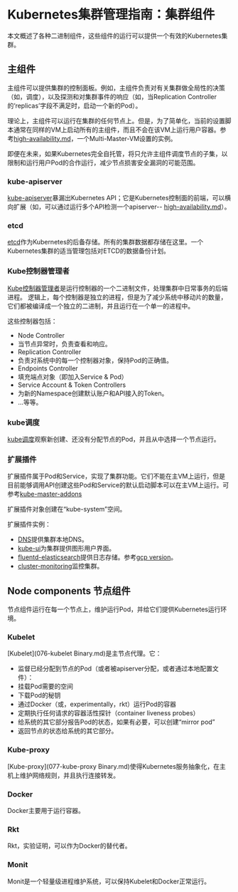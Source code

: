 # **Kubernetes集群管理指南：集群组件**

本文概述了各种二进制组件，这些组件的运行可以提供一个有效的Kubernetes集群。

## **主组件**
主组件可以提供集群的控制面板。例如，主组件负责对有关集群做全局性的决策（如，调度），以及探测和对集群事件的响应（如，当Replication Controller的‘replicas’字段不满足时，启动一个新的Pod）。

理论上，主组件可以运行在集群的任何节点上。但是，为了简单化，当前的设置脚本通常在同样的VM上启动所有的主组件，而且不会在该VM上运行用户容器。参考[high-availability.md](http://kubernetes.io/v1.1/docs/admin/high-availability.html)，一个Multi-Master-VM设置的实例。

即便在未来，如果Kubernetes完全自托管，将只允许主组件调度节点的子集，以限制和运行用户Pod的合作运行，减少节点损害安全漏洞的可能范围。

### **kube-apiserver**
[kube-apiserver](http://kubernetes.io/v1.1/docs/admin/kube-apiserver.html)暴漏出Kubernetes API；它是Kubernetes控制面的前端，可以横向扩展（如，可以通过运行多个API检测一个apiserver-- [high-availability.md](http://kubernetes.io/v1.1/docs/admin/high-availability.html)）。

### **etcd**
[etcd](http://kubernetes.io/v1.1/docs/admin/etcd.html)作为Kubernetes的后备存储。所有的集群数据都存储在这里。一个Kubernetes集群的适当管理包括对ETCD的数据备份计划。

### **Kube控制器管理者**
[Kube控制器管理者](http://kubernetes.io/v1.1/docs/admin/kube-controller-manager.html)是运行控制器的一个二进制文件，处理集群中日常事务的后端进程。 逻辑上，每个控制器是独立的进程，但是为了减少系统中移动片的数量，它们都被编译成一个独立的二进制，并且运行在一个单一的进程中。

这些控制器包括：
- Node Controller
 - 当节点异常时，负责查看和响应。
- Replication Controller
 - 负责对系统中的每一个控制器对象，保持Pod的正确值。
- Endpoints Controller
 - 填充端点对象（即加入Service & Pod）
- Service Account & Token Controllers
 - 为新的Namespace创建默认账户和API接入的Token。
- …等等。

### **kube调度**

[kube调度](http://kubernetes.io/v1.1/docs/admin/kube-scheduler.html)观察新创建、还没有分配节点的Pod，并且从中选择一个节点运行。

### **扩展插件**
扩展插件属于Pod和Service，实现了集群功能。它们不能在主VM上运行，但是目前能够调用API创建这些Pod和Service的默认启动脚本可以在主VM上运行。可参考[kube-master-addons](kube-master-addons.sh)

扩展插件对象创建在“kube-system”空间。

扩展插件实例：
- [DNS](https://github.com/kubernetes/kubernetes/tree/release-1.1/cluster/addons/dns/)提供集群本地DNS。
- [kube-ui](https://github.com/kubernetes/kubernetes/tree/release-1.1/cluster/addons/kube-ui/)为集群提供图形用户界面。
- [fluentd-elasticsearch](https://github.com/kubernetes/kubernetes/tree/release-1.1/cluster/addons/fluentd-elasticsearch/)提供日志存储。参考[gcp version](https://github.com/kubernetes/kubernetes/tree/release-1.1/cluster/addons/fluentd-gcp/)。
- [cluster-monitoring](https://github.com/kubernetes/kubernetes/tree/release-1.1/cluster/addons/cluster-monitoring/)监控集群。

## **Node components** 节点组件

节点组件运行在每一个节点上，维护运行Pod，并给它们提供Kubernetes运行环境。

### **Kubelet**
[Kubelet](076-kubelet Binary.md)是主节点代理。它：
- 监督已经分配到节点的Pod（或者被apiserver分配，或者通过本地配置文件）：
 - 挂载Pod需要的空间
 - 下载Pod的秘钥
 - 通过Docker（或，experimentally，rkt）运行Pod的容器
 - 定期执行任何请求的容器活性探针（container liveness probes）
 - 给系统的其它部分报告Pod的状态，如果有必要，可以创建“mirror pod”
- 返回节点的状态给系统的其它部分。

### **Kube-proxy**

[Kube-proxy](077-kube-proxy Binary.md)使得Kubernetes服务抽象化，在主机上维护网络规则，并且执行连接转发。

### **Docker**

Docker主要用于运行容器。

### **Rkt**

Rkt，实验证明，可以作为Docker的替代者。

### **Monit**

Monit是一个轻量级进程维护系统，可以保持Kubelet和Docker正常运行。